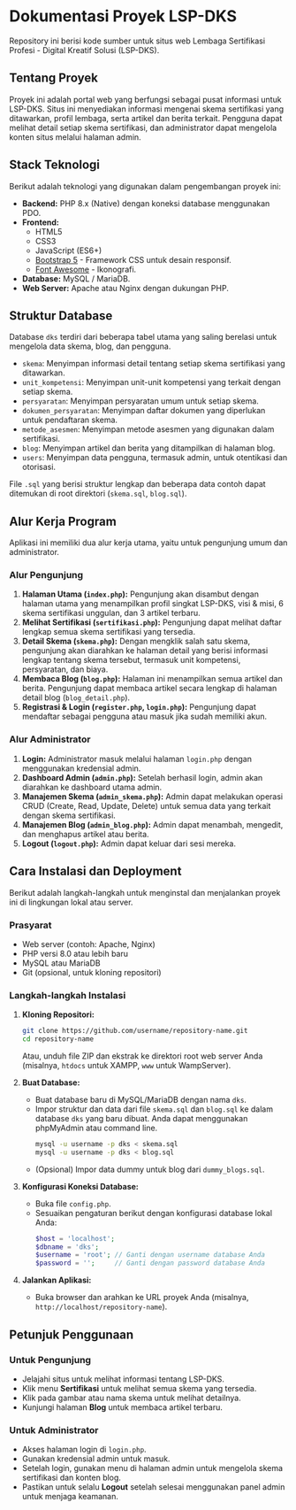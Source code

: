 # Dokumentasi Proyek LSP-DKS

Repository ini berisi kode sumber untuk situs web Lembaga Sertifikasi Profesi - Digital Kreatif Solusi (LSP-DKS).

## Tentang Proyek

Proyek ini adalah portal web yang berfungsi sebagai pusat informasi untuk LSP-DKS. Situs ini menyediakan informasi mengenai skema sertifikasi yang ditawarkan, profil lembaga, serta artikel dan berita terkait. Pengguna dapat melihat detail setiap skema sertifikasi, dan administrator dapat mengelola konten situs melalui halaman admin.

## Stack Teknologi

Berikut adalah teknologi yang digunakan dalam pengembangan proyek ini:

- **Backend:** PHP 8.x (Native) dengan koneksi database menggunakan PDO.
- **Frontend:**
  - HTML5
  - CSS3
  - JavaScript (ES6+)
  - [Bootstrap 5](https://getbootstrap.com/) - Framework CSS untuk desain responsif.
  - [Font Awesome](https://fontawesome.com/) - Ikonografi.
- **Database:** MySQL / MariaDB.
- **Web Server:** Apache atau Nginx dengan dukungan PHP.

## Struktur Database

Database `dks` terdiri dari beberapa tabel utama yang saling berelasi untuk mengelola data skema, blog, dan pengguna.

- `skema`: Menyimpan informasi detail tentang setiap skema sertifikasi yang ditawarkan.
- `unit_kompetensi`: Menyimpan unit-unit kompetensi yang terkait dengan setiap skema.
- `persyaratan`: Menyimpan persyaratan umum untuk setiap skema.
- `dokumen_persyaratan`: Menyimpan daftar dokumen yang diperlukan untuk pendaftaran skema.
- `metode_asesmen`: Menyimpan metode asesmen yang digunakan dalam sertifikasi.
- `blog`: Menyimpan artikel dan berita yang ditampilkan di halaman blog.
- `users`: Menyimpan data pengguna, termasuk admin, untuk otentikasi dan otorisasi.

File `.sql` yang berisi struktur lengkap dan beberapa data contoh dapat ditemukan di root direktori (`skema.sql`, `blog.sql`).

## Alur Kerja Program

Aplikasi ini memiliki dua alur kerja utama, yaitu untuk pengunjung umum dan administrator.

### Alur Pengunjung
1.  **Halaman Utama (`index.php`):** Pengunjung akan disambut dengan halaman utama yang menampilkan profil singkat LSP-DKS, visi & misi, 6 skema sertifikasi unggulan, dan 3 artikel terbaru.
2.  **Melihat Sertifikasi (`sertifikasi.php`):** Pengunjung dapat melihat daftar lengkap semua skema sertifikasi yang tersedia.
3.  **Detail Skema (`skema.php`):** Dengan mengklik salah satu skema, pengunjung akan diarahkan ke halaman detail yang berisi informasi lengkap tentang skema tersebut, termasuk unit kompetensi, persyaratan, dan biaya.
4.  **Membaca Blog (`blog.php`):** Halaman ini menampilkan semua artikel dan berita. Pengunjung dapat membaca artikel secara lengkap di halaman detail blog (`blog_detail.php`).
5.  **Registrasi & Login (`register.php`, `login.php`):** Pengunjung dapat mendaftar sebagai pengguna atau masuk jika sudah memiliki akun.

### Alur Administrator
1.  **Login:** Administrator masuk melalui halaman `login.php` dengan menggunakan kredensial admin.
2.  **Dashboard Admin (`admin.php`):** Setelah berhasil login, admin akan diarahkan ke dashboard utama admin.
3.  **Manajemen Skema (`admin_skema.php`):** Admin dapat melakukan operasi CRUD (Create, Read, Update, Delete) untuk semua data yang terkait dengan skema sertifikasi.
4.  **Manajemen Blog (`admin_blog.php`):** Admin dapat menambah, mengedit, dan menghapus artikel atau berita.
5.  **Logout (`logout.php`):** Admin dapat keluar dari sesi mereka.

## Cara Instalasi dan Deployment

Berikut adalah langkah-langkah untuk menginstal dan menjalankan proyek ini di lingkungan lokal atau server.

### Prasyarat
- Web server (contoh: Apache, Nginx)
- PHP versi 8.0 atau lebih baru
- MySQL atau MariaDB
- Git (opsional, untuk kloning repositori)

### Langkah-langkah Instalasi
1.  **Kloning Repositori:**
    ```bash
    git clone https://github.com/username/repository-name.git
    cd repository-name
    ```
    Atau, unduh file ZIP dan ekstrak ke direktori root web server Anda (misalnya, `htdocs` untuk XAMPP, `www` untuk WampServer).

2.  **Buat Database:**
    - Buat database baru di MySQL/MariaDB dengan nama `dks`.
    - Impor struktur dan data dari file `skema.sql` dan `blog.sql` ke dalam database `dks` yang baru dibuat. Anda dapat menggunakan phpMyAdmin atau command line.
      ```bash
      mysql -u username -p dks < skema.sql
      mysql -u username -p dks < blog.sql
      ```
    - (Opsional) Impor data dummy untuk blog dari `dummy_blogs.sql`.

3.  **Konfigurasi Koneksi Database:**
    - Buka file `config.php`.
    - Sesuaikan pengaturan berikut dengan konfigurasi database lokal Anda:
      ```php
      $host = 'localhost';
      $dbname = 'dks';
      $username = 'root'; // Ganti dengan username database Anda
      $password = '';     // Ganti dengan password database Anda
      ```

4.  **Jalankan Aplikasi:**
    - Buka browser dan arahkan ke URL proyek Anda (misalnya, `http://localhost/repository-name`).

## Petunjuk Penggunaan

### Untuk Pengunjung
- Jelajahi situs untuk melihat informasi tentang LSP-DKS.
- Klik menu **Sertifikasi** untuk melihat semua skema yang tersedia.
- Klik pada gambar atau nama skema untuk melihat detailnya.
- Kunjungi halaman **Blog** untuk membaca artikel terbaru.

### Untuk Administrator
- Akses halaman login di `login.php`.
- Gunakan kredensial admin untuk masuk.
- Setelah login, gunakan menu di halaman admin untuk mengelola skema sertifikasi dan konten blog.
- Pastikan untuk selalu **Logout** setelah selesai menggunakan panel admin untuk menjaga keamanan.
